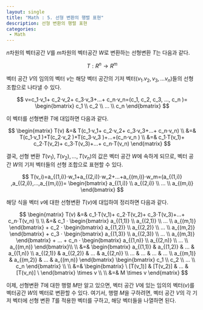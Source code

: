 ```yaml
---
layout: single
title: "Math : 5. 선형 변환의 행렬 표현"
description: 선형 변환의 행렬 표현
categories:
 - Math
---
```


$n$차원의 벡터공간 $V$를 $m$차원의 벡터공간 $W$로 변환하는 선형변환 $T$는 다음과 같다.

$$
T : R^n→R^m
$$

벡터 공간 $V$의 임의의 벡터 $v$는 해당 벡터 공간의 기저 벡터($v_1.v_2,v_3,…v_n$)들의 선형 조합으로 나타낼 수 있다.

$$
v=c_1⋅v_1+ c_2⋅v_2+ c_3⋅v_3+…+ c_n⋅v_n=(c_1, c_2, c_3, …, c_n )= \begin{bmatrix} c_1 \\ c_2 \\ ... \\ c_n \end{bmatrix}
$$

이 벡터를 선형변환 $T$에 대입하면 다음과 같다.

$$
\begin{matrix} T(v) &=& T(c_1⋅v_1+ c_2⋅v_2+ c_3⋅v_3+…+ c_n⋅v_n) \\ &=& T(c_1⋅v_1 )+T(c_2⋅v_2 )+T(c_3⋅v_3 )+…+(c_n⋅v_n ) \\ &=& c_1⋅T(v_1)+ c_2⋅T(v_2)+ c_3⋅T(v_3)+…+ c_n⋅T(v_n) \end{matrix}
$$

결국, 선형 변환 $T(v_1), T(v_2), …, T(v_n)$의 값은 벡터 공간 $W$에 속하게 되므로, 벡터 공간 $W$의 기저 벡터들의 선형 조합으로 표현할 수 있다.

$$
T(v_i)=a_{(1,i)}⋅w_1+a_{(2,i)}⋅w_2+…+a_{(m,i)}⋅w_m=(a_{(1,i)} ,a_{(2,i)},…,a_{(m,i)})= \begin{bmatrix} a_{(1,i)} \\ a_{(2,i)} \\ ... \\ a_{(m,i)} \end{bmatrix}
$$

해당 식을 벡터 $v$에 대한 선형변환 $T(v)$에 대입하여 정리하면 다음과 같다.

$$
\begin{matrix} T(v) &=& c_1⋅T(v_1)+ c_2⋅T(v_2)+ c_3⋅T(v_3)+…+ c_n⋅T(v_n) \\ \\ &=& c_1 ⋅ \begin{bmatrix} a_{(1,1)} \\ a_{(2,1)} \\ ... \\ a_{(m,1)} \end{bmatrix} + c_2 ⋅ \begin{bmatrix} a_{(1,2)} \\ a_{(2,2)} \\ ... \\ a_{(m,2)} \end{bmatrix} + c_3 ⋅ \begin{bmatrix} a_{(1,3)} \\ a_{(2,3)} \\ ... \\ a_{(m,3)} \end{bmatrix} + ... + c_n ⋅ \begin{bmatrix} a_{(1,n)} \\ a_{(2,n)} \\ ... \\ a_{(m,n)} \end{bmatrix}\\ \\ &=& \begin{bmatrix} a_{(1,1)} & a_{(1,2)} & ... & a_{(1,n)} \\ a_{(2,1)} & a_{(2,2)} & ... & a_{(2,n)} \\ ... & ... & ... & ... \\ a_{(m,1)} & a_{(m,2)} & ... & a_{(m,n)} \end{bmatrix} \begin{bmatrix} c_1 \\ c_2 \\ ... \\ c_n \end{bmatrix} \\ \\ &=& \begin{bmatrix} \ [T(v_1)] & [T(v_2)] & ... & [T(v_n)] \ \end{bmatrix} \times v \\ \\ &=& M \times v \end{matrix}
$$

이제, 선형변환 $T$에 대한 행렬 $M$만 알고 있으면, 벡터 공간 $V$에 있는 임의의 벡터($v$)를 벡터공간 $W$의 벡터로 변환할 수 있다. 여기서, 행렬 $M$을 구하려면, 벡터 공간 $V$의 각 기저 벡터에 선형 변환 $T$를 적용한 벡터를 구하고, 해당 벡터들을 나열하면 된다.